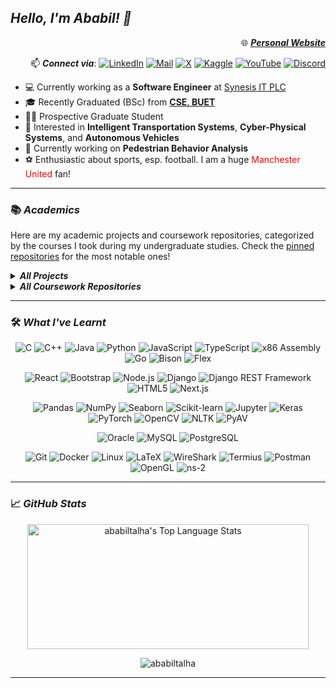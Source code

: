 ## **_Hello, I'm Ababil! 👋_**

<span align="right">

🌐 [**_Personal Website_**](https://ababiltalha.github.io/)

📫 **_Connect via_**:
[![LinkedIn](https://img.shields.io/badge/LinkedIn-blue?style=flat&logo=linkedin)](https://www.linkedin.com/in/kazi-ababil-azam/)
[![Mail](https://img.shields.io/badge/Mail-white?style=flat&logo=gmail)](mailto:kaziababilazamtalha@gmail.com)
[![X](https://img.shields.io/badge/Twitter-black?style=flat&logo=x)](https://twitter.com/ababiltalha)
[![Kaggle](https://img.shields.io/badge/Kaggle-navy?style=flat&logo=kaggle)](https://www.kaggle.com/kaziababilazam)
[![YouTube](https://img.shields.io/badge/YouTube-red?style=flat&logo=youtube)](https://youtube.com/@youtube.com/@kaziababilazamtalha)
[![Discord](https://img.shields.io/badge/Discord-black?style=flat&logo=discord)](https://discord.com/users/517649005249953794)

</span>

- 💻 Currently working as a **Software Engineer** at [Synesis IT PLC](https://synesisit.com.bd/)
- 🎓 Recently Graduated (BSc) from **[CSE, BUET](https://cse.buet.ac.bd/)**
- 👨‍🎓 Prospective Graduate Student
- 🚦 Interested in **Intelligent Transportation Systems**, **Cyber-Physical Systems**, and **Autonomous Vehicles**
- 🔭 Currently working on **Pedestrian Behavior Analysis**
- ⚽ Enthusiastic about sports, esp. football. I am a huge <span style="color:red;">Manchester United</span> fan!

<hr/>

### 📚 **_Academics_**

Here are my academic projects and coursework repositories, categorized by the courses I took during my undergraduate studies. Check the [pinned repositories](https://github.com/ababiltalha#:~:text=Pinned,Loading) for the most notable ones!

<details>
    <summary> 
        <strong>
            <i>
                All Projects
            </i>
        </strong>
    </summary>

- [SyncInc, CSE408: Software Development Project](https://github.com/fardinanam/SyncInc)
- [Laser Security System With Arduino, CSE316: Microprocessors, Microcontrollers, and Embedded Systems Project](https://github.com/fardinanam/Laser-Security-System-With-Arduino)
- [Asteroids, GameJam 2023 by IEEE CS, BUET](https://github.com/RazinReaz/GameJam-2023-Asteroids)
- [FPL_Manager, CSE216: Database Project](https://github.com/Sayeed-Hasan-Ovi/FPL_Manager)
- [CarWarehouseDBMS, CSE108: Object-Oriented Programming Language Project](https://github.com/ababiltalha/CarWarehouseDBMS)
- [FlamingTires2D, CSE102: Structured Programming Language Project](https://github.com/fardinanam/FlamingTires2D)

</details>

<details>
    <summary> 
        <strong> 
            <i>
                All Coursework Repositories
            </i>
        </strong>
    </summary>

- [CSE472: Machine Learning Sessional](https://github.com/ababiltalha?tab=repositories)
- [CSE412: Simulation and Modeling Sessional](https://github.com/ababiltalha/CSE412_simu)
- [CSE410: Computer Graphics Sessional](https://github.com/ababiltalha/CSE410_graphics)
- [CSE406: Computer Security Sessional](https://github.com/ababiltalha/CSE406_security)
- [CSE314: Operating Systems Sessional](https://github.com/ababiltalha/CSE314_OS)
- [CSE322: Computer Networks Sessional](https://github.com/ababiltalha/CSE322_network)
- [CSE318: Artificial Intelligence Sessional](https://github.com/ababiltalha/CSE318_AI)
- [CSE316: Microprocessors, Microcontrollers, and Embedded Systems Sessional](https://github.com/ababiltalha/CSE316_micro)
- [CSE310: Compiler Sessional](https://github.com/ababiltalha/CSE310_compiler)
- [CSE306: Computer Architecture Sessional](https://github.com/fardinanam/CSE-306-Computer-Architecture-Sessional)
- [CSE308: Software Engineering Sessional](https://github.com/ababiltalha/CSE308_SE)
- [CSE208: Data Structures and Algorithms II Sessional](https://github.com/ababiltalha/CSE208_DSA_II)
- [CSE218: Numerical Methods](https://github.com/ababiltalha/NumericalMethods)
- [CSE204: Data Structures and Algorithms I Sessional](https://github.com/ababiltalha/CSE204_DSA_I)

</details>

<hr/>

### 🛠️ **_What I've Learnt_**

<span align="center">

![C](https://img.shields.io/static/v1?&message=C&color=2d07ad&logo=C&logoColor=bb07ad&label=)
![C++](https://img.shields.io/static/v1?&message=C%2B%2B&color=00599C&logo=C%2B%2B&label=&)
![Java](https://img.shields.io/static/v1?&message=Java&color=c93618&logo=openjdk&label=)
![Python](https://img.shields.io/static/v1?&message=Python&color=000000&logo=python&logoColor=c9e307&label=&)
![JavaScript](https://img.shields.io/static/v1?&message=JavaScript&color=F7DF1E&logo=JavaScript&logoColor=000000&label=)
![TypeScript](https://img.shields.io/static/v1?&message=TypeScript&color=3178C6&logo=TypeScript&logoColor=FFFFFF&label=)
![x86 Assembly](https://img.shields.io/static/v1?&message=x86%20Assembly&color=000000&logo=AssemblyScript&logoColor=FFFFFF&label=)
![Go](https://img.shields.io/static/v1?&message=Go&color=264294&logo=Go&label=)
![Bison](https://img.shields.io/static/v1?&message=Bison&color=6F8C9B&logo=Bison&logoColor=FFFFFF&label=)
![Flex](https://img.shields.io/static/v1?&message=Flex&color=6F8C9B&logo=Flex&logoColor=FFFFFF&label=)

![React](https://img.shields.io/static/v1?&message=React&color=61DAFB&logo=React&logoColor=000000&label=)
![Bootstrap](https://img.shields.io/static/v1?&message=Bootstrap&color=7952B3&logo=Bootstrap&logoColor=FFFFFF&label=)
![Node.js](https://img.shields.io/static/v1?&message=Node.js&color=339933&logo=Node.js&logoColor=FFFFFF&label=)
![Django](https://img.shields.io/static/v1?&message=Django&color=092E20&logo=Django&logoColor=FFFFFF&label=)
![Django REST Framework](https://img.shields.io/static/v1?&message=Django%20REST%20Framework&color=0c07ab&logo=Django&logoColor=FFFFFF&label=)
![HTML5](https://img.shields.io/static/v1?&message=HTML5&color=E34F26&logo=HTML5&logoColor=FFFFFF&label=)
![Next.js](https://img.shields.io/static/v1?&message=Next.js&color=000000&logo=Next.js&logoColor=FFFFFF&label=)

![Pandas](https://img.shields.io/static/v1?&message=Pandas&color=150458&logo=Pandas&logoColor=FFFFFF&label=)
![NumPy](https://img.shields.io/static/v1?&message=NumPy&color=013243&logo=NumPy&logoColor=FFFFFF&label=)
![Seaborn](https://img.shields.io/static/v1?&message=Seaborn&color=3776AB&logo=Seaborn&logoColor=FFFFFF&label=)
![Scikit-learn](https://img.shields.io/static/v1?&message=Scikit-learn&color=F7931E&logo=scikit-learn&logoColor=FFFFFF&label=)
![Jupyter](https://img.shields.io/static/v1?&message=Jupyter&color=F37626&logo=Jupyter&logoColor=FFFFFF&label=)
![Keras](https://img.shields.io/static/v1?&message=Keras&color=D00000&logo=Keras&logoColor=FFFFFF&label=)
![PyTorch](https://img.shields.io/static/v1?&message=PyTorch&color=EE4C2C&logo=PyTorch&logoColor=FFFFFF&label=)
![OpenCV](https://img.shields.io/static/v1?&message=OpenCV&color=5C3EE8&logo=OpenCV&logoColor=FFFFFF&label=)
![NLTK](https://img.shields.io/static/v1?&message=nltk&color=333333&logo=nltk&logoColor=FFFFFF&label=)
![PyAV](https://img.shields.io/static/v1?&message=PyAV&color=333333&logo=PyAV&logoColor=FFFFFF&label=)

![Oracle](https://img.shields.io/static/v1?&message=Oracle&color=F80000&logo=Oracle&logoColor=FFFFFF&label=)
![MySQL](https://img.shields.io/static/v1?&message=MySQL&color=4479A1&logo=MySQL&logoColor=FFFFFF&label=)
![PostgreSQL](https://img.shields.io/static/v1?&message=PostgreSQL&color=6566ba&logo=PostgreSQL&logoColor=FFFFFF&label=)

![Git](https://img.shields.io/static/v1?&message=Git&color=F05032&logo=Git&logoColor=FFFFFF&label=)
![Docker](https://img.shields.io/static/v1?&message=Docker&color=2496ED&logo=Docker&logoColor=FFFFFF&label=)
![Linux](https://img.shields.io/static/v1?&message=Linux&color=000000&logo=linux&logoColor=f5ba3b&label=)
![LaTeX](https://img.shields.io/static/v1?&message=LaTeX&color=008080&logo=LaTeX&logoColor=FFFFFF&label=)
![WireShark](https://img.shields.io/static/v1?&message=WireShark&color=1679A7&logo=Wireshark&logoColor=FFFFFF&label=)
![Termius](https://img.shields.io/static/v1?&message=Termius&color=000000&logo=Termius&logoColor=FFFFFF&label=)
![Postman](https://img.shields.io/static/v1?&message=Postman&color=FF6C37&logo=Postman&logoColor=FFFFFF&label=)
![OpenGL](https://img.shields.io/static/v1?&message=OpenGL&color=5586A4&logo=OpenGL&logoColor=FFFFFF&label=)
![ns-2](https://img.shields.io/static/v1?&message=ns-2&color=000000&logo=ns-2&logoColor=FFFFFF&label=)

</span>

<hr/>

### 📈 **_GitHub Stats_**

<!-- <p align="center">
<a align="left" href="https://github.com/ababiltalha">
<img alt="ababiltalha's Github Stats" height="180px" src="https://github-readme-stats.vercel.app/api?username=ababiltalha&show_icons=true&count_private=true&theme=algolia&hide_border=true" /> </a>
</p> -->
<p align="center">
<a href="https://github.com/ababiltalha">
<img alt="ababiltalha's Top Language Stats" height="200px" width="450px" src="https://github-readme-stats.vercel.app/api/top-langs/?username=ababiltalha&langs_count=8&count_private=true&layout=compact&theme=algolia&hide_border=true&hide=css,scss,html" /> </a>
</p>

<p align="center">
<img src="https://komarev.com/ghpvc/?username=ababiltalha&label=Profile%20Views&color=000000&style=flat" alt="ababiltalha" /> </p>
</p>

<hr/>
